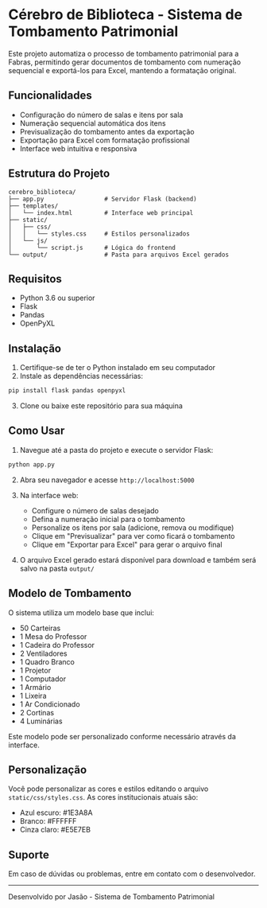 # Cérebro de Biblioteca - Sistema de Tombamento Patrimonial

Este projeto automatiza o processo de tombamento patrimonial para a Fabras, permitindo gerar documentos de tombamento com numeração sequencial e exportá-los para Excel, mantendo a formatação original.

## Funcionalidades

- Configuração do número de salas e itens por sala
- Numeração sequencial automática dos itens
- Previsualização do tombamento antes da exportação
- Exportação para Excel com formatação profissional
- Interface web intuitiva e responsiva

## Estrutura do Projeto

```
cerebro_biblioteca/
├── app.py                 # Servidor Flask (backend)
├── templates/
│   └── index.html         # Interface web principal
├── static/
│   ├── css/
│   │   └── styles.css     # Estilos personalizados
│   └── js/
│       └── script.js      # Lógica do frontend
└── output/                # Pasta para arquivos Excel gerados
```

## Requisitos

- Python 3.6 ou superior
- Flask
- Pandas
- OpenPyXL

## Instalação

1. Certifique-se de ter o Python instalado em seu computador
2. Instale as dependências necessárias:

```bash
pip install flask pandas openpyxl
```

3. Clone ou baixe este repositório para sua máquina

## Como Usar

1. Navegue até a pasta do projeto e execute o servidor Flask:

```bash
python app.py
```

2. Abra seu navegador e acesse `http://localhost:5000`

3. Na interface web:
   - Configure o número de salas desejado
   - Defina a numeração inicial para o tombamento
   - Personalize os itens por sala (adicione, remova ou modifique)
   - Clique em "Previsualizar" para ver como ficará o tombamento
   - Clique em "Exportar para Excel" para gerar o arquivo final

4. O arquivo Excel gerado estará disponível para download e também será salvo na pasta `output/`

## Modelo de Tombamento

O sistema utiliza um modelo base que inclui:
- 50 Carteiras
- 1 Mesa do Professor
- 1 Cadeira do Professor
- 2 Ventiladores
- 1 Quadro Branco
- 1 Projetor
- 1 Computador
- 1 Armário
- 1 Lixeira
- 1 Ar Condicionado
- 2 Cortinas
- 4 Luminárias

Este modelo pode ser personalizado conforme necessário através da interface.

## Personalização

Você pode personalizar as cores e estilos editando o arquivo `static/css/styles.css`. As cores institucionais atuais são:

- Azul escuro: #1E3A8A
- Branco: #FFFFFF
- Cinza claro: #E5E7EB

## Suporte

Em caso de dúvidas ou problemas, entre em contato com o desenvolvedor.

---

Desenvolvido por Jasão - Sistema de Tombamento Patrimonial